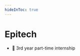 ```yaml
---
hideInToc: true
---
```


# Epitech

- 🏫 3rd year part-time internship

<!-- <div class="flex justify-center mt-30">
        <fxemoji-school /> </li>
        <fxemoji-officebuilding /> Software comany</li>
        <fxemoji-openbook /> Apply what we learned at school</li>
</div> -->
